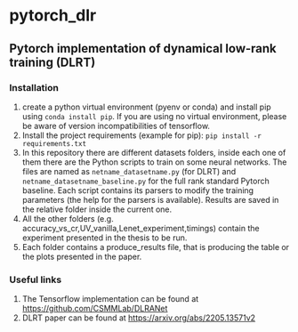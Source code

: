 # pytorch_dlr

## Pytorch implementation of dynamical low-rank training (DLRT)

### Installation

1. create a python virtual environment (pyenv or conda) and install pip using  ``conda install pip``. If you are using no virtual environment, please be aware of
   version incompatibilities of tensorflow.
2. Install the project requirements (example for pip):
   ``pip install -r requirements.txt``
3. In this repository there are different datasets folders, inside each one of them there are the Python scripts to train on some neural networks. The files are named as ``netname_datasetname.py`` (for DLRT) and ``netname_datasetname_baseline.py`` for the full rank standard Pytorch baseline. Each script contains its parsers to modify the training parameters (the help for the parsers is available). Results are saved in the relative folder inside the current one.
4. All the other folders (e.g. accuracy_vs_cr,UV_vanilla,Lenet_experiment,timings) contain the experiment presented in the thesis to be run. 
5. Each folder contains a produce_results file, that is producing the table or the plots presented in the paper.

### Useful links

1. The Tensorflow implementation can be found at https://github.com/CSMMLab/DLRANet
2. DLRT paper can be found at https://arxiv.org/abs/2205.13571v2


